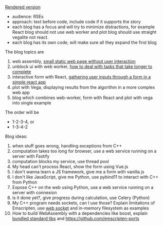 [Rendered version](https://nlesc-jcer.github.io/run-cpp-on-web/)

- audience: RSEs
- approach: text before code, include code if it supports the story
- each blog has a focus and will try to minimize distractions, for example React blog should not use web worker and plot blog should use straight vegalite not react.
- each blog has its own code, will make sure all they expand the first blog

The blog topics are

1. web assembly, [small static web page without user interaction](js-webapp)
1. unblock ui with web worker, [how to deal with tasks that take longer to complete](js-webapp-async)
1. interactive form with React, [gathering user inputs through a form in a simple react app](js-react)
1. plot with Vega, displaying results from the algorithm in a more complex web app
1. blog which combines web-worker, form with React and plot with vega into single example

The order will be 
- 1-2-3-4, or
- 1-3-4-2

Blog ideas:

1. when stuff goes wrong, handling exceptions from C++
1. computation takes too long for browser, use a web service running on a server with Fastify
1. computation blocks my service, use thread pool
1. My head can't process React, show the form using Vue.js
1. I don't wanna learn a JS framework, give me a form with vanilla js
1. I don't like JavaScript, give me Python, use pybind11 to interact with C++ from Python
1. Expose C++ on the web using Python, use a web service running on a server with connexion
1. is it done yet?, give progress during calculation, use Celery (Python)
1. My C++ program needs sockets, can I use those? Explain limitations of Emscripten, use [web socket](https://emscripten.org/docs/porting/networking.html) and in-memory filesystem as examples
1. How to build WebAssembly with a dependencies like boost, explain [bundled standard libs](https://emscripten.org/docs/compiling/Building-Projects.html#using-libraries) and https://github.com/emscripten-ports


